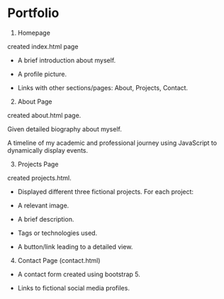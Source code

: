 # Portfolio
1. Homepage 

created index.html page

- A brief introduction about myself.

- A profile picture.

- Links with other sections/pages: About, Projects, Contact.

2. About Page 

created about.html page.

Given detailed biography about myself.

A timeline of my academic and professional journey using JavaScript to dynamically display events.

3. Projects Page 

created projects.html.

- Displayed different three fictional projects. For each project:

- A relevant image.

- A brief description.

- Tags or technologies used.

- A button/link leading to a detailed view.

4. Contact Page (contact.html)

- A contact form created using bootstrap 5.

- Links to fictional social media profiles.
